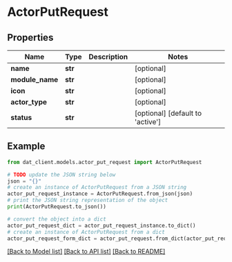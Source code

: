 # ActorPutRequest


## Properties

Name | Type | Description | Notes
------------ | ------------- | ------------- | -------------
**name** | **str** |  | [optional] 
**module_name** | **str** |  | [optional] 
**icon** | **str** |  | [optional] 
**actor_type** | **str** |  | [optional] 
**status** | **str** |  | [optional] [default to 'active']

## Example

```python
from dat_client.models.actor_put_request import ActorPutRequest

# TODO update the JSON string below
json = "{}"
# create an instance of ActorPutRequest from a JSON string
actor_put_request_instance = ActorPutRequest.from_json(json)
# print the JSON string representation of the object
print(ActorPutRequest.to_json())

# convert the object into a dict
actor_put_request_dict = actor_put_request_instance.to_dict()
# create an instance of ActorPutRequest from a dict
actor_put_request_form_dict = actor_put_request.from_dict(actor_put_request_dict)
```
[[Back to Model list]](../README.md#documentation-for-models) [[Back to API list]](../README.md#documentation-for-api-endpoints) [[Back to README]](../README.md)


